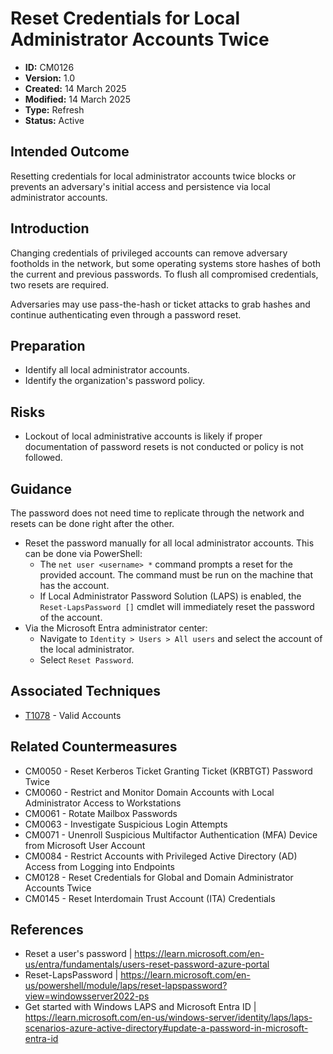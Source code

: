 # Reset Credentials for Local Administrator Accounts Twice

* **ID:** CM0126
* **Version:** 1.0
* **Created:** 14 March 2025
* **Modified:** 14 March 2025
* **Type:** Refresh
* **Status:** Active

## Intended Outcome

Resetting credentials for local administrator accounts twice blocks or prevents an adversary's initial access and persistence via local administrator accounts. 

## Introduction

Changing credentials of privileged accounts can remove adversary footholds in the network, but some operating systems store hashes of both the current and previous passwords. To flush all compromised credentials, two resets are required. 

Adversaries may use pass-the-hash or ticket attacks to grab hashes and continue authenticating even through a password reset.  

## Preparation

- Identify all local administrator accounts. 
- Identify the organization's password policy. 

## Risks

- Lockout of local administrative accounts is likely if proper documentation of password resets is not conducted or policy is not followed. 

## Guidance

The password does not need time to replicate through the network and resets can be done right after the other. 

- Reset the password manually for all local administrator accounts. This can be done via PowerShell:
	- The `net user <username> *` command prompts a reset for the provided account. The command must be run on the machine that has the account.
	- If Local Administrator Password Solution (LAPS) is enabled, the `Reset-LapsPassword []` cmdlet will immediately reset the password of the account.  
- Via the Microsoft Entra administrator center:
	- Navigate to `Identity > Users > All users` and select the account of the local administrator.
	- Select `Reset Password`. 


## Associated Techniques

- [T1078](https://attack.mitre.org/techniques/T1078) - Valid Accounts

## Related Countermeasures

- CM0050 - Reset Kerberos Ticket Granting Ticket (KRBTGT) Password Twice
- CM0060 - Restrict and Monitor Domain Accounts with Local Administrator Access to Workstations
- CM0061 - Rotate Mailbox Passwords
- CM0063 - Investigate Suspicious Login Attempts
- CM0071 - Unenroll Suspicious Multifactor Authentication (MFA) Device from Microsoft User Account 
- CM0084 - Restrict Accounts with Privileged Active Directory (AD) Access from Logging into Endpoints
- CM0128 - Reset Credentials for Global and Domain Administrator Accounts Twice
- CM0145 - Reset Interdomain Trust Account (ITA) Credentials



## References

- Reset a user's password | <https://learn.microsoft.com/en-us/entra/fundamentals/users-reset-password-azure-portal>
- Reset-LapsPassword | <https://learn.microsoft.com/en-us/powershell/module/laps/reset-lapspassword?view=windowsserver2022-ps>
- Get started with Windows LAPS and Microsoft Entra ID | <https://learn.microsoft.com/en-us/windows-server/identity/laps/laps-scenarios-azure-active-directory#update-a-password-in-microsoft-entra-id>
